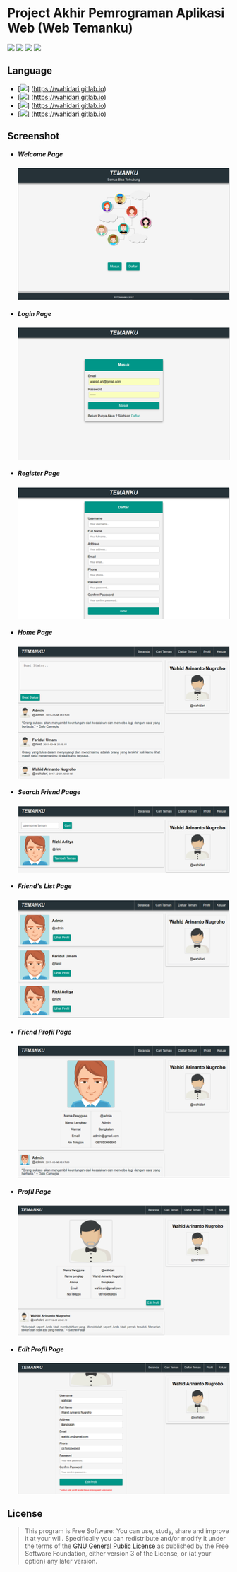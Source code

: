 # Project Akhir Pemrograman Aplikasi Web (Web Temanku)

[![](https://gitlab.com/gitlab-org/gitlab-ee/badges/master/build.svg)](https://wahidari.gitlab.io)
[![](https://semaphoreci.com/api/v1/projects/2f1a5809-418b-4cc2-a1f4-819607579fe7/400484/shields_badge.svg)](https://wahidari.gitlab.io)
[![](https://img.shields.io/badge/docs-latest-brightgreen.svg?style=flat&maxAge=86400)](https://wahidari.gitlab.io)
[![](https://img.shields.io/badge/Find%20Me-%40wahidari-009688.svg?style=social)](https://wahidari.gitlab.io)

## Language

- [![](https://img.shields.io/badge/html-5-FF5722.svg)] (https://wahidari.gitlab.io) 
- [![](https://img.shields.io/badge/css-3-03A9F4.svg)] (https://wahidari.gitlab.io) 
- [![](https://img.shields.io/badge/php-7.1.8-673AB7.svg)] (https://wahidari.gitlab.io) 
- [![](https://img.shields.io/badge/mysql-5.0.12-yellow.svg)] (https://wahidari.gitlab.io) 

## Screenshot

- ##### Welcome Page

    ![](./ss/welcome.png)

- ##### Login Page

    ![](./ss/login.png)
    
- ##### Register Page

    ![](./ss/register.png)
    
- ##### Home Page

    ![](./ss/index.png)
    
- ##### Search Friend Paage

    ![](./ss/search.png)
    
- ##### Friend's List Page

    ![](./ss/friend.png)
    
- ##### Friend Profil Page

    ![](./ss/friendprofil.png)
    
- ##### Profil Page

    ![](./ss/profil.png)
    
- ##### Edit Profil Page

    ![](./ss/editprofil.png)
    
## License
> This program is Free Software: 
You can use, study, share and improve it at your will. 
Specifically you can redistribute and/or modify it under the terms of the [GNU General Public License](https://www.gnu.org/licenses/gpl.html) 
as published by the Free Software Foundation, either version 3 of the License, or (at your option) any later version.